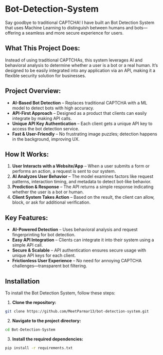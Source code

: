 # Bot-Detection-System
Say goodbye to traditional CAPTCHA! I have built an Bot Detection System that uses Machine Learning to distinguish between humans and bots—offering a seamless and more secure experience for users.

## What This Project Does:
Instead of using traditional CAPTCHAs, this system leverages AI and behavioral analysis to determine whether a user is a bot or a real human. It’s designed to be easily integrated into any application via an API, 
making it a flexible security solution for businesses.

## Project Overview:
- **AI-Based Bot Detection** – Replaces traditional CAPTCHA with a ML model to detect bots with high accuracy.
- **API-First Approach** – Designed as a product that clients can easily integrate by making API calls.
- **Unique API Key Authentication** – Each client gets a unique API key to access the bot detection service.
- **Fast & User-Friendly** – No frustrating image puzzles; detection happens in the background, improving UX.

## How It Works:
1. **User Interacts with a Website/App** – When a user submits a form or performs an action, a request is sent to our system.
2. **AI Analyzes User Behavior** – The model examines factors like request patterns, interaction timing, and metadata to detect bot-like behavior.
3. **Prediction & Response** – The API returns a simple response indicating whether the user is a bot or human.
4. **Client System Takes Action** – Based on the result, the client can allow, block, or ask for additional verification.

## Key Features:
- **AI-Powered Detection** – Uses behavioral analysis and request fingerprinting for bot detection.
- **Easy API Integration** – Clients can integrate it into their system using a simple API call.
- **Secure & Scalable** – API authentication ensures secure usage with unique API keys for each client.
- **Frictionless User Experience** – No need for annoying CAPTCHA challenges—transparent bot filtering.
  
## Installation
To install the Bot Detection System, follow these steps:
1. **Clone the repository:**
 ```bash
 git clone https://github.com/MeetParmar13/bot-detection-system.git
 ```
2. **Navigate to the project directory:**
```bash
cd Bot-Detection-System
```
3. **Install the required dependencies:**
 ```bash
 pip install -r requirements.txt
 ```
